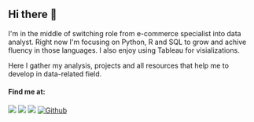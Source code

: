 ## Hi there 👋  

I'm in the middle of switching role from e-commerce specialist into data analyst. Right now I'm focusing on Python, R and SQL to grow and achive fluency in those languages. I also enjoy using Tableau for visializations.  

Here I gather my analysis, projects and all resources that help me to develop in data-related field.  

#### Find me at:

[![](https://img.shields.io/badge/LinkedIn-blue?logo=linkedin&logoColor=white&link=https%3A%2F%2Fwww.linkedin.com%2Fin%2Ftomasz-olszynka%2F)](https://www.linkedin.com/in/tomasz-olszynka)
[![](http://img.shields.io/badge/-Tableau-orange?style=flat-square&logo=tableau&logoColor=white&link=https://public.tableau.com/app/profile/okemoto/)](https://public.tableau.com/app/profile/okemoto)
[![](https://img.shields.io/badge/-kaggle-blue?style=flat-square&logo=kaggle&labelColor=white&link=https://www.kaggle.com/okemoto)](https://www.kaggle.com/okemoto)
[![Github](http://img.shields.io/badge/-Github-black?style=flat-square&logo=github&link=https://github.com/okemoto6)](https://github.com/okemoto6)

<!--
**okemoto6/okemoto6** is a ✨ _special_ ✨ repository because its `README.md` (this file) appears on your GitHub profile.

Here are some ideas to get you started:

- 🔭 I’m currently working on ...
- 🌱 I’m currently learning ...
- 👯 I’m looking to collaborate on ...
- 🤔 I’m looking for help with ...
- 💬 Ask me about ...
- 📫 How to reach me: ...
- 😄 Pronouns: ...
- ⚡ Fun fact: ...
-->
 
